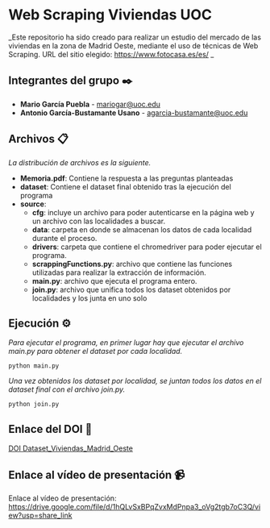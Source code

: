 # Web Scraping Viviendas UOC
_Este repositorio ha sido creado para realizar un estudio del mercado de las viviendas en la zona de Madrid Oeste, mediante el uso de técnicas de Web Scraping.
URL del sitio elegido: https://www.fotocasa.es/es/ _

## Integrantes del grupo ✒️
* **Mario García Puebla** - mariogar@uoc.edu
* **Antonio García-Bustamante Usano** - agarcia-bustamante@uoc.edu

## Archivos 📋
_La distribución de archivos es la siguiente._
* **Memoria.pdf**: Contiene la respuesta a las preguntas planteadas
* **dataset**: Contiene el dataset final obtenido tras la ejecución del programa
* **source**: 
    * **cfg**: incluye un archivo para poder autenticarse en la página web y un archivo con las localidades a buscar.
    * **data**: carpeta en donde se almacenan los datos de cada localidad durante el proceso.
    * **drivers**: carpeta que contiene el chromedriver para poder ejecutar el programa.
    * **scrappingFunctions.py**: archivo que contiene las funciones utilizadas para realizar la extracción de información.
    * **main.py**: archivo que ejecuta el programa entero.
    * **join.py**: archivo que unifica todos los dataset obtenidos por localidades y los junta en uno solo

## Ejecución ⚙️

_Para ejecutar el programa, en primer lugar hay que ejecutar el archivo main.py para obtener el dataset por cada localidad._

```
python main.py
```

_Una vez obtenidos los dataset por localidad, se juntan todos los datos en el dataset final con el archivo join.py._

```
python join.py
```
## Enlace del DOI  📄

[DOI Dataset_Viviendas_Madrid_Oeste](https://doi.org/10.5281/zenodo.7315303)

## Enlace al vídeo de presentación 📹

Enlace al vídeo de presentación: https://drive.google.com/file/d/1hQLvSxBPqZvxMdPnpa3_oVg2tgb7oC3Q/view?usp=share_link 

